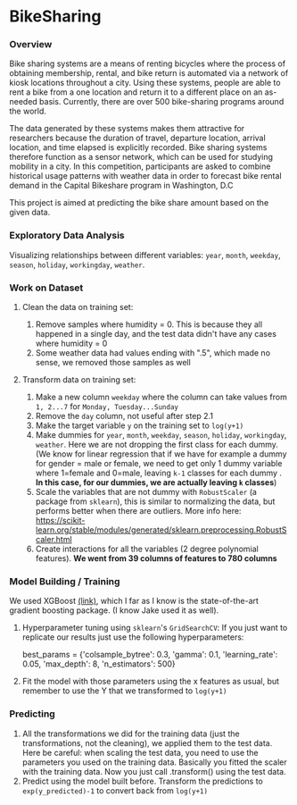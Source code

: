 # BikeSharing

### Overview

Bike sharing systems are a means of renting bicycles where the process of obtaining membership, rental, and bike return is automated via a network of kiosk locations throughout a city. Using these systems, people are able to rent a bike from a one location and return it to a different place on an as-needed basis. Currently, there are over 500 bike-sharing programs around the world.

The data generated by these systems makes them attractive for researchers because the duration of travel, departure location, arrival location, and time elapsed is explicitly recorded. Bike sharing systems therefore function as a sensor network, which can be used for studying mobility in a city. In this competition, participants are asked to combine historical usage patterns with weather data in order to forecast bike rental demand in the Capital Bikeshare program in Washington, D.C

This project is aimed at predicting the bike share amount based on the given data. 

### Exploratory Data Analysis

Visualizing relationships between different variables:  `year`, `month`, `weekday`, `season`, `holiday`, `workingday`, `weather`.

### Work on Dataset

1. 
   Clean the data on training set:

   1. Remove samples where humidity = 0. This is because they all happened in a single day, and the test data didn't have any cases where humidity = 0
   2. Some weather data had values ending with ".5", which made no sense, we removed those samples as well

2. Transform data on training set:

   1. Make a new column `weekday` where the column can take values from `1, 2...7` for `Monday, Tuesday...Sunday`
   2. Remove the `day` column, not useful after step 2.1
   3. Make the target variable `y` on the training set to `log(y+1)`
   4. Make dummies for `year`, `month`, `weekday`, `season`, `holiday`, `workingday`, `weather`. Here we are not dropping the first class for each dummy. (We know for linear regression that if we have for example a dummy for gender = male or female, we need to get only 1 dummy variable where 1=female and 0=male, leaving `k-1` classes for each dummy . **In this case, for our dummies, we are actually leaving `k` classes**)
   5. Scale the variables that are not dummy with `RobustScaler` (a package from `sklearn`), this is similar to normalizing the data, but performs better when there are outliers. More info here: https://scikit-learn.org/stable/modules/generated/sklearn.preprocessing.RobustScaler.html
   6. Create interactions for all the variables (2 degree polynomial features). **We went from 39 columns of features to 780 columns**

   

### Model Building / Training

We used XGBoost [(link)](https://xgboost.readthedocs.io/en/stable/), which I far as I know is the state-of-the-art gradient boosting package. (I know Jake used it as well).

1. Hyperparameter tuning using `sklearn`'s `GridSearchCV`: If you just want to replicate our results just use the following hyperparameters: 

   best_params = {'colsample_bytree': 0.3, 'gamma': 0.1, 'learning_rate': 0.05, 'max_depth': 8, 'n_estimators': 500}

2. Fit the model with those parameters using the x features as usual, but remember to use the Y that we transformed to `log(y+1)`

### Predicting

1. All the transformations we did for the training data (just the transformations, not the cleaning), we applied them to the test data. Here be careful: when scaling the test data, you need to use the parameters you used on the training data. Basically you fitted the scaler with the training data. Now you just call .transform() using the test data. 
2. Predict using the model built before. Transform the predictions to `exp(y_predicted)-1` to convert back from `log(y+1)` 